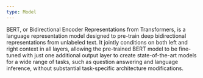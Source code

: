 ```yaml
---
type: Model
---
```


BERT, or Bidirectional Encoder Representations from Transformers, is a language representation model designed to pre-train deep bidirectional representations from unlabeled text. It jointly conditions on both left and right context in all layers, allowing the pre-trained BERT model to be fine-tuned with just one additional output layer to create state-of-the-art models for a wide range of tasks, such as question answering and language inference, without substantial task-specific architecture modifications.